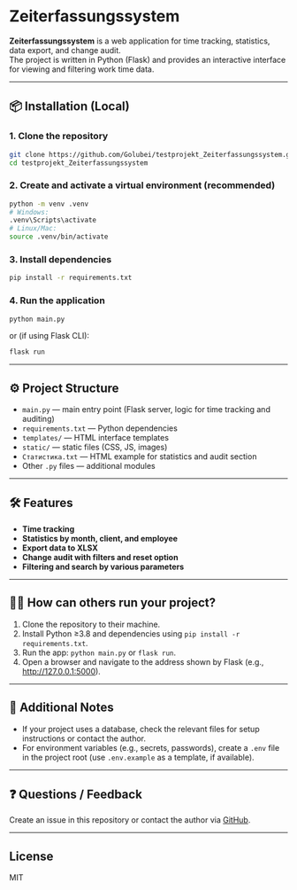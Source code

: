 # Zeiterfassungssystem

**Zeiterfassungssystem** is a web application for time tracking, statistics, data export, and change audit.  
The project is written in Python (Flask) and provides an interactive interface for viewing and filtering work time data.

---

## 📦 Installation (Local)

### 1. Clone the repository

```bash
git clone https://github.com/Golubei/testprojekt_Zeiterfassungssystem.git
cd testprojekt_Zeiterfassungssystem
```

### 2. Create and activate a virtual environment (recommended)

```bash
python -m venv .venv
# Windows:
.venv\Scripts\activate
# Linux/Mac:
source .venv/bin/activate
```

### 3. Install dependencies

```bash
pip install -r requirements.txt
```

### 4. Run the application

```bash
python main.py
```
or (if using Flask CLI):

```bash
flask run
```

---

## ⚙️ Project Structure

- `main.py` — main entry point (Flask server, logic for time tracking and auditing)
- `requirements.txt` — Python dependencies
- `templates/` — HTML interface templates
- `static/` — static files (CSS, JS, images)
- `Статистика.txt` — HTML example for statistics and audit section
- Other `.py` files — additional modules

---

## 🛠️ Features

- **Time tracking**
- **Statistics by month, client, and employee**
- **Export data to XLSX**
- **Change audit with filters and reset option**
- **Filtering and search by various parameters**

---

## 🧑‍💻 How can others run your project?

1. Clone the repository to their machine.
2. Install Python ≥3.8 and dependencies using `pip install -r requirements.txt`.
3. Run the app: `python main.py` or `flask run`.
4. Open a browser and navigate to the address shown by Flask (e.g., http://127.0.0.1:5000).

---

## 📝 Additional Notes

- If your project uses a database, check the relevant files for setup instructions or contact the author.
- For environment variables (e.g., secrets, passwords), create a `.env` file in the project root (use `.env.example` as a template, if available).

---

## ❓ Questions / Feedback

Create an issue in this repository or contact the author via [GitHub](https://github.com/Golubei).

---

## License

MIT
